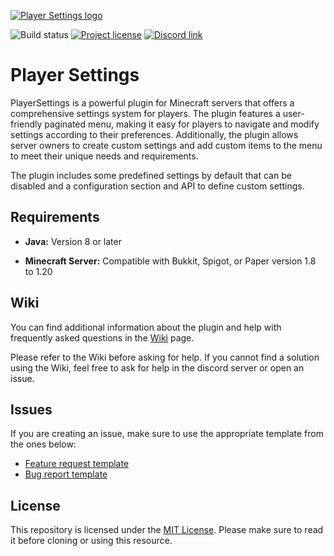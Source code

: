 [logo]: https://i.imgur.com/UoFZpYs.png

[logo-link]: https://www.spigotmc.org/resources/player-settings.14622/

[license]:https://img.shields.io/github/license/limbo56/PlayerSettings?color=FE5F06

[license-link]: https://github.com/limbo56/PlayerSettings/blob/master/LICENSE

[discord]: https://img.shields.io/discord/222447071163056129?color=FE5F06&label=discord

[discord-link]: https://discord.gg/6gkkJ6y

[build-status]: https://img.shields.io/github/actions/workflow/status/limbo56/PlayerSettings/maven.yml?branch=master

[feature-report-template]: https://github.com/limbo56/PlayerSettings/issues/new?assignees=&labels=enhancement&template=feature_request.md&title=%5BFEATURE%5D

[bug-report-template]: https://github.com/limbo56/PlayerSettings/issues/new?assignees=&labels=bug%2C+enhancement&template=bug_report.md&title=%5BBUG%5D

[![Player Settings logo][logo]][logo-link]

![Build status][build-status]
[![Project license][license]][license-link]
[![Discord link][discord]][discord-link]

# Player Settings

PlayerSettings is a powerful plugin for Minecraft servers that offers a comprehensive settings system for players. The plugin features a user-friendly paginated menu, making it easy for players to navigate and modify settings according to their preferences. Additionally, the plugin allows server owners to create custom settings and add custom items to the menu to meet their unique needs and requirements. 

The plugin
includes some predefined settings by default that can be disabled and a configuration section and API to define custom settings.

## Requirements

* **Java:** Version 8 or later

* **Minecraft Server:** Compatible with Bukkit, Spigot, or Paper version 1.8 to 1.20

## Wiki

You can find additional information about the plugin and help with frequently asked questions in the
[Wiki](https://github.com/limbo56/PlayerSettings/wiki) page.

Please refer to the Wiki before asking for help. If you cannot find a solution using the Wiki, feel
free to ask for help in the discord server or open an issue.

## Issues

If you are creating an issue, make sure to use the appropriate template from the ones below:

* [Feature request template][feature-report-template]
* [Bug report template][bug-report-template]

## License

This repository is licensed under
the [MIT License](https://github.com/limbo56/PlayerSettings/blob/master/LICENSE). 
Please make sure to read it before cloning or using this resource.
